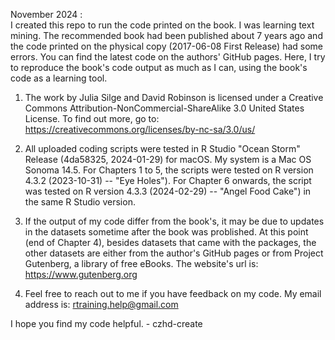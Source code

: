 November 2024 : \
I created this repo to run the code printed on the book. I was learning text mining. The recommended book had been published about 7 years ago and the code printed on the physical copy (2017-06-08 First Release) had some errors. You can find the latest code on the authors' GitHub pages. Here, I try to reproduce the book's code output as much as I can, using the book's code as a learning tool.

1. The work by Julia Silge and David Robinson is licensed under a Creative Commons Attribution-NonCommercial-ShareAlike 3.0 United States License. To find out more, go to:
https://creativecommons.org/licenses/by-nc-sa/3.0/us/

2. All uploaded coding scripts were tested in R Studio "Ocean Storm" Release (4da58325, 2024-01-29) for macOS. My system is a Mac OS Sonoma 14.5. For Chapters 1 to 5, the scripts were tested on R version 4.3.2 (2023-10-31) -- "Eye Holes"). For Chapter 6 onwards, the script was tested on R version 4.3.3 (2024-02-29) -- "Angel Food Cake") in the same R Studio version.

3. If the output of my code differ from the book's, it may be due to updates in the datasets sometime after the book was problished. At this point (end of Chapter 4), besides datasets that came with the packages, the other datasets are either from the author's GitHub pages or from Project Gutenberg, a library of free eBooks. The website's url is: https://www.gutenberg.org

4. Feel free to reach out to me if you have feedback on my code. My email address is: rtraining.help@gmail.com

I hope you find my code helpful. - czhd-create
